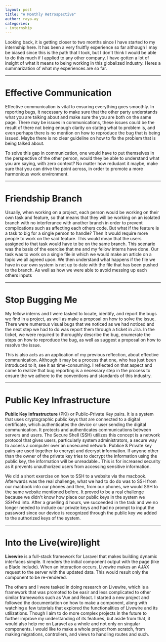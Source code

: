 ```yaml
---
layout: post
title: "A Monthly Retrospective"
author: raya-ay
categories: 
- internship
---
```


Looking back, it is getting closer to two months since I have started to my internship here. It has been a very fruitfly experience so far although I may be biased since this is the path that I took, but I don't think I would be able to do this much if I applied to any other company. I have gotten a lot of insight of what it means to being working in this globalized industry. Heres a summarization of what my experiences are so far.

---

# Effective Communication

Effective communication is vital to ensuring everything goes smoothly. In reporting bugs, it necessary to make sure that the other party understands what you are talking about and make sure the you are both on the same page. There may be issues in communications, these issues could be the result of there not being enough clarity on stating what to problem is, and even perhaps there is no mention on how to reproduce the bug that is being issued. Maybe there is no clear guideline on how to fix the problem that is being talked about.

To solve this gap in communication, one would have to put themselves in the perspective of the other person, would they be able to understand what you are saying, with zero context? No matter how redudant it maybe, make sure that you can drive the point across, in order to promote a more harmonious work environment.

---

# Friendship Branch

Usually, when working on a project, each person would be working on their own task and feature, so that means that they will be working on an isolated branch with no interferance with another branch in order to prevent complications such as affecting each others code. But what if the feature is a task to big for a single person to handle? Then it would require more people to work on the said feature. This would mean that the users assigned to that task would have to be on the same branch. This scenario was the basis of the exercise that me and my fellow interns have done. Our task was to work on a single file in which we would make an article on a topic we all agreed upon. We then understand what happens if the file we have in our own system is not up to date with the file that has been pushed to the branch. As well as how we were able to avoid messing up each others inputs

---

# Stop Bugging Me

My fellow interns and I were tasked to locate, identify, and report the bugs we find in a project, as well as make a proposal on how to solve the issue. There were numerous visual bugs that we noticed as we had noticed and the next step we had to do was report them through a ticket in Jira. In the ticket, we were required to thoroughly describe the bug, enumerate the steps on how to reproduce the bug, as well as suggest a proposal on how to resolve the issue.

This is also acts as an application of my previous reflection, about effective communication. Although it may be a process that one, who has just been introduced to it, see it as time-consuming. I reflected on that aspect and come to realize that bug reporting is a necessary step in the process to ensure the we adhere to the conventions and standards of this industry.

---

# Public Key Infrastructure

__**Public Key Infrastructure**__ (PKI) or Public-Private Key pairs. It is a system that uses cryptographic public keys that are connected to a digital certificate, which authenticates the device or user sending the digital communication. It protects and authenticates communications between servers and users. The Secure Shell (SSH) utilizes this concept is a network protocol that gives users, particularly system administrators, a secure way to access a computer over an unsecured network.  Publice & Private key pairs are used together to encrypt and decrypt information. If anyone other than the owner of the private key tries to decrypt the information using the public key, the information will be unreadable.. This is for increased security as it prevents unauthorized users from accessing sensitive information.

We did a short exercise on how to SSH to a website via the macbook. Afterwards was the real challenge, what we had to do do was to SSH from our macbook into our phones and then, from our phones, we would SSH to the same website mentioned before. It proved to be a real challenge because we didn't know how place our public keys in the system we SSH'ed into. After a gruelling 4 hours, we succeeded in the task and we no longer needed to include our private keys and had no prompt to input the password since our device is recognized through the public key we added to the authorized keys of the system.

---

# Into the Live(wire)light

__**Livewire**__ is a full-stack framework for Laravel that makes building dynamic interfaces simple. It renders the initial component output with the page (like a Blade include). When an interaction occurs, Livewire makes an AJAX request to the server with the updated data. This would result only the component to be re-rendered.

The others and I were tasked in doing research on Livewire, which is a framework that was promoted to be easir and less complicated to other similar frameworks such as Vue and React. I started a new project and followed the documentation on how to make a component, along with watching a few tutorials that explored the functionalities of Livewire and its utilizations. Though I aim to do more complex projects in the future to further improve my understanding of its features, but aside from that, it would also help me on Laravel as a whole and not only on singular components. I would like to make a whole project from scratch, from making migrations, controllers, and views to handling routes and such.